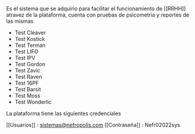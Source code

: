 Es el sistema que se adquirio para facilitar el funcionamiento de [[RRHH]] atravez de la plataforma, cuenta con pruebas de psicometria y reportes de las mismas

- Test Cleaver
- Test Kostick
- Test Terman
- Test LIFO
- Test IPV
- Test Gordon
- Test Zavic
- Test Raven
- Test 16PF
- Test Barsit
- Test Moss
- Test Wonderlic

La plataforma tiene las siguientes credenciales

[[Usuarios]] : sistemas@nefropolis.com
[[Contraseña]] : Nefr02022sys 